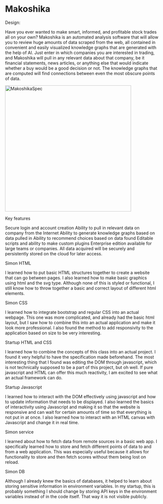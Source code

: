 # Makoshika

Design:

Have you ever wanted to make smart, informed, and profitable stock trades all on your own? Makoshika is an automated analysis software
that will allow you to review huge amounts of data scraped from the web, all contained in convenient and easily visualized knowledge graphs
that are generated with the help of AI. Just enter in which companies you are interested in trading, and Makoshika will pull in any relevant
data about that company, be it financial statements, news articles, or anything else that would indicate whether a buy would be a good decision
or not. The knowledge graphs that are computed will find connections between even the most obscure points of data.



<img width="414" alt="MakoshikaSpec" src="https://user-images.githubusercontent.com/93345601/215248729-04b18088-8da0-4ceb-9901-62be64d0c5ea.png">


Key features

Secure login and account creation
Ability to pull in relevant data on company from the Internet
Ability to generate knowledge graphs based on data pulled in
Ability to recommend choices based on data found
Editable scripts and ability to make custom plugins
Enterprise edition available for large teams or companies.
All data acquired will be securely and persistently stored on the cloud for later access.



Simon HTML

I learned how to put basic HTML structures together to create a website that can go between pages. I also learned how to make basic graphics using html and the svg type. Although none of this is styled or functional, I still know how to throw together a basic and correct layout of different html elements.


Simon CSS

I learned how to integrate bootstrap and regular CSS into an actual webpage. This one was more complicated, and already had the basic html layout, but I saw how to combine this into an actual application and make it look more professional. I also found the method to add responsivity to the application based on size to be very interesting.


Startup HTML and CSS

I learned how to combine the concepts of this class into an actual project. I found it very helpful to have the specification made beforehand. The most interesting thing that I found was editing the DOM through javascript, which is not technically supposed to be a part of this project, but oh well. If pure javascript and HTML can offer this much reactivity, I am excited to see what an actual framework can do.

Startup Javascript

I learned how to interact with the DOM effectively using javascript and how to update information that needs to be displayed. I also learned the basics of interactivity using Javascript and making it so that the website is responsive and can wait for certain amounts of time so that everything is not put in at once.
I also learned how to interact with an HTML canvas with Javascript and change it in real time.

Simon service

I learned about how to fetch data from remote sources in a basic web app. I specifically learned how to store and fetch different points of data to and from a web application. This was especially useful because it allows for functionality to store and then fetch scores without them being lost on reload.

Simon DB

Although I already knew the basics of databases, it helped to learn about storing sensitive information in environment variables. In my startup, this is probably something I should change by storing API keys in the environment variables instead of in the code itself. That way it is not visible publicly.
